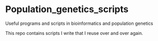# Population_genetics_scripts
Useful programs and scripts in bioinformatics and population genetics

This repo contains scripts I write that I reuse over and over again.
